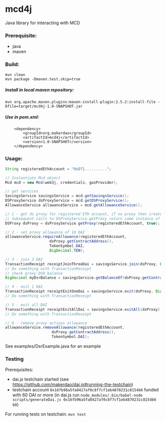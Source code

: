 # mcd4j

Java library for interacting with MCD

### Prerequisite:
- java
- maven

### Build:
    mvn clean
    mvn package -Dmaven.test.skip=true
    
##### Install in local maven repository:
    mvn org.apache.maven.plugins:maven-install-plugin:2.5.2:install-file -Dfile=target/mcd4j-1.0-SNAPSHOT.jar

##### Use in pom.xml:
        <dependency>
            <groupId>org.makerdao</groupId>
            <artifactId>mcd4j</artifactId>
            <version>1.0-SNAPSHOT</version>
        </dependency>


### Usage:

```java
String registeredEthAccount = "0xD71..........";

// Instantiate Mcd object
Mcd mcd = new Mcd(web3j, credentials, gasProvider);

// get services
SavingsService savingsService = mcd.getSavingsService();
DSProxyService dsProxyService = mcd.getDSProxyService();
AllowanceService allowanceService = mcd.getAllowanceService();

// 1 - get ds proxy for registered ETH account, if no proxy then create one.
// Subsequent calls to DSProxyService.getProxy return same instance of DSProxy object
DSProxy dsProxy = dsProxyService.getProxy(registeredEthAccount, true);

// 2 - set proxy allowance of 10 DAI
allowanceService.requireAllowance(registeredEthAccount,
                    dsProxy.getContractAddress(),
                    TokenSymbol.DAI,
                    BigDecimal.TEN);

// 3 - join 3 DAI
TransactionReceipt receiptJoinThreeDai = savingsService.join(dsProxy, BigDecimal.valueOf(3));
// Do something with TransactionReceipt
// check proxy DSR balance
BigDecimal myDsrBalance = savingsService.getBalanceOf(dsProxy.getContractAddress());

// 4 - exit 1 DAI
TransactionReceipt receiptExitOneDai = savingsService.exit(dsProxy, BigDecimal.ONE);
// Do something with TransactionReceipt

// 5 - exit all DAI
TransactionReceipt receiptExitAllDai = savingsService.exitAll(dsProxy);
// Do something with TransactionReceipt

// 6 - remove proxy actions allowance
allowanceService.removeAllowance(registeredEthAccount,
                     dsProxy.getContractAddress(),
                     TokenSymbol.DAI);
```

See examples/DsrExample.java for an example

### Testing

Prerequisites:
* dai.js testchain started (see https://github.com/makerdao/dai.js#running-the-testchain)
* testchain account `0x16fb96a5fa0427af0c8f7cf1eb4870231c8154b6` funded with 60 DAI or more
  (in dai.js run `node_modules/.bin/babel-node scripts/generateDai.js 0x16fb96a5fa0427af0c8f7cf1eb4870231c8154b6 60`)

For running tests on testchain:  `mvn test`